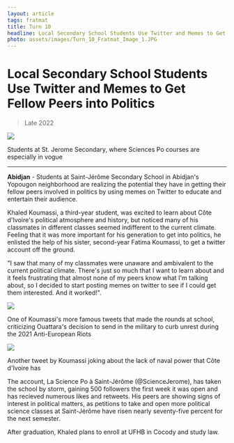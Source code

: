 ```yaml
---
layout: article
tags: fratmat
title: Turn 10
headline: Local Secondary School Students Use Twitter and Memes to Get Fellow Peers into Politics
photo: assets/images/Turn_10_Fratmat_Image_1.JPG
---
```


# Local Secondary School Students Use Twitter and Memes to Get Fellow Peers into Politics

<blockquote class="blockquote">
  <p id="date-published">Late 2022</p>
</blockquote>

<div class="main-image-container">
    <img src = "../../../assets/images/Turn_10_Fratmat_Image_1.JPG" id="container-image">
    <p id="image-caption">Students at St. Jerome Secondary, where Sciences Po courses are especially in vogue</p>
</div>

---

**Abidjan** - Students at Saint-Jérôme Secondary School in Abidjan's Yopougon neighborhood are realizing the potential they have in getting their fellow peers involved in politics by using memes on Twitter to educate and entertain their audience.

Khaled Koumassi, a third-year student, was excited to learn about Côte d'Ivoire's political atmosphere and history, but noticed many of his classmates in different classes seemed indifferent to the current climate. Feeling that it was more important for his generation to get into politics, he enlisted the help of his sister, second-year Fatima Koumassi, to get a twitter account off the ground.

"I saw that many of my classmates were unaware and ambivalent to the current political climate. There's just so much that I want to learn about and it feels frustrating that almost none of my peers know what I'm talking about, so I decided to start posting memes on twitter to see if I could get them interested. And it worked!".

<div class="secondary-image-container">
    <img src = "../../../assets/images/Turn_10_Fratmat_Image_2.JPG" id="container-image">
    <p id="image-caption">One of Koumassi's more famous tweets that made the rounds at school, criticizing Ouattara's decision to send in the military to curb unrest during the 2021 Anti-European Riots</p>
</div>

<div class="secondary-image-container">
    <img src = "../../../assets/images/Turn_10_Fratmat_Image_3.JPG" id="container-image">
    <p id="image-caption">Another tweet by Koumassi joking about the lack of naval power that Côte d'Ivoire has</p>
</div>

The account, La Science Po à Saint-Jérôme (@ScienceJerome), has taken the school by storm, gaining 500 followers the first week it was open and has recieved numerous likes and retweets. His peers are showing signs of interest in political matters, as petitions to take and open more political science classes at Saint-Jérôme have risen nearly seventy-five percent for the next semester. 

After graduation, Khaled plans to enroll at UFHB in Cocody and study law.